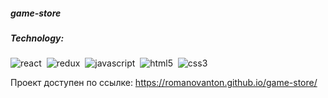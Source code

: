 ##### game-store

##### Technology:

<img alt="react" src="https://img.shields.io/badge/react-61DAFB.svg?&style=flat-square&logo=react&logoColor=fff" />&nbsp;
<img alt="redux" src="https://img.shields.io/badge/redux-BA55D3.svg?&style=flat-square&logo=redux&logoColor=#fff" />&nbsp;
<img alt="javascript" src="https://img.shields.io/badge/javascript-F0E68C.svg?&style=flat-square&logo=javascript&logoColor=fff" />&nbsp;
<img alt="html5" src="https://img.shields.io/badge/html-E34F26.svg?&style=flat-square&logo=html5&logoColor=fff" />&nbsp;
<img alt="css3" src="https://img.shields.io/badge/css-1572B6.svg?&style=flat-square&logo=css3&logoColor=fff" />&nbsp;

Проект доступен по ссылке: https://romanovanton.github.io/game-store/